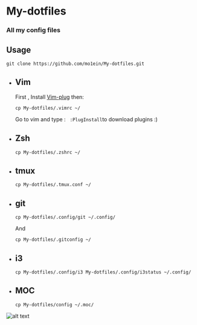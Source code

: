 # My-dotfiles
### All my config files
## Usage

```
git clone https://github.com/mo1ein/My-dotfiles.git
```

* ## Vim
  First , Install [Vim-plug](https://github.com/junegunn/vim-plug) then:
  ```
  cp My-dotfiles/.vimrc ~/
  ```
  Go to vim and type : ``` :PlugInstall```to download plugins :)

* ## Zsh
  ```
  cp My-dotfiles/.zshrc ~/
  ```

* ## tmux
  ```
  cp My-dotfiles/.tmux.conf ~/
  ```

* ## git
  ```
  cp My-dotfiles/.config/git ~/.config/
  ```
  And
  ```
  cp My-dotfiles/.gitconfig ~/
  ```

* ## i3
  ```
  cp My-dotfiles/.config/i3 My-dotfiles/.config/i3status ~/.config/
  ```

* ## MOC
  ```
  cp My-dotfiles/config ~/.moc/
  ```
![alt text](https://github.com/mo1ein/My-dotfiles/blob/master/pic.png)
